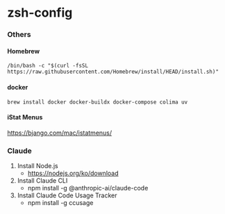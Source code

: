 # zsh-config


### Others

#### Homebrew
~~~
/bin/bash -c "$(curl -fsSL https://raw.githubusercontent.com/Homebrew/install/HEAD/install.sh)"
~~~

#### docker
~~~
brew install docker docker-buildx docker-compose colima uv
~~~

#### iStat Menus
https://bjango.com/mac/istatmenus/

### Claude
1. Install Node.js
    - https://nodejs.org/ko/download
2. Install Claude CLI
    - npm install -g @anthropic-ai/claude-code
3. Install Claude Code Usage Tracker
    - npm install -g ccusage